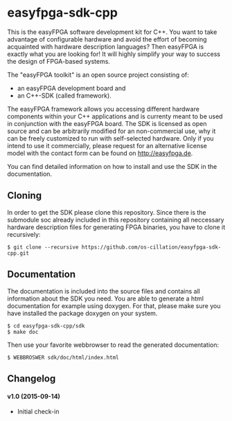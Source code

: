 # easyfpga-sdk-cpp
This is the easyFPGA software development kit for C++. You want to take
advantage of configurable hardware and avoid the effort of becoming
acquainted with hardware description languages? Then easyFPGA
is exactly what you are looking for! It will highly simplify your way to
success the design of FPGA-based systems.

The "easyFPGA toolkit" is an open source project consisting of:
- an easyFPGA development board and
- an C++-SDK (called framework).

The easyFPGA framework allows you accessing different hardware components
within your C++ applications and is currenty meant to be used in
conjunction with the easyFPGA board. The SDK is licensed as open source
and can be arbitrarily modified for an non-commercial use, why it can be
freely customized to run with self-selected hardware. Only if you intend
to use it commercially, please request for an alternative license model
with the contact form can be found on http://easyfpga.de.

You can find detailed information on how to install and use the SDK in
the documentation.

## Cloning
In order to get the SDK please clone this repository. Since there is the
submodule soc already included in this repository containing all
neccessary hardware description files for generating FPGA binaries, you
have to clone it recursively:

```
$ git clone --recursive https://github.com/os-cillation/easyfpga-sdk-cpp.git
```

## Documentation
The documentation is included into the source files and contains all
information about the SDK you need. You are able to generate a html
documentation for example using doxygen. For that, please make sure you
have installed the package doxygen on your system.

```
$ cd easyfpga-sdk-cpp/sdk
$ make doc
```

Then use your favorite webbrowser to read the generated documentation:

```
$ WEBBROSWER sdk/doc/html/index.html
```

## Changelog

#### v1.0 (2015-09-14)
* Initial check-in
